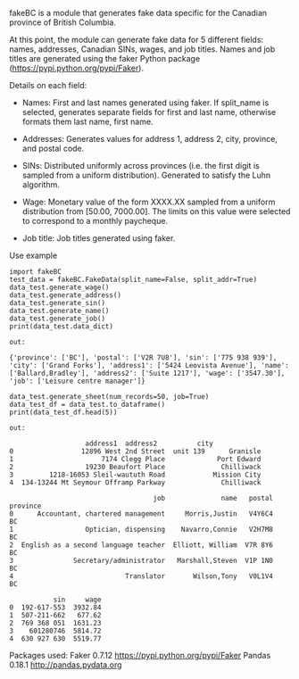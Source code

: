 fakeBC is a module that generates fake data specific for the Canadian province of British Columbia.

At this point, the module can generate fake data for 5 different fields: names, addresses, Canadian SINs, wages, and job titles. Names and job titles are generated using the faker Python package (https://pypi.python.org/pypi/Faker). 

Details on each field:
- Names: First and last names generated using faker. If split_name is selected, generates separate fields for first and last name, otherwise formats them last name, first name.

- Addresses: Generates values for address 1, address 2, city, province, and postal code.

- SINs: Distributed uniformly across provinces (i.e. the first digit is sampled from a uniform distribution). Generated to satisfy the Luhn algorithm.

- Wage: Monetary value of the form XXXX.XX sampled from a uniform distribution from [50.00, 7000.00]. The limits on this value were selected to correspond to a monthly paycheque. 

- Job title: Job titles generated using faker.

Use example

```
import fakeBC
test_data = fakeBC.FakeData(split_name=False, split_addr=True)
data_test.generate_wage()
data_test.generate_address()
data_test.generate_sin()
data_test.generate_name()
data_test.generate_job()
print(data_test.data_dict)

out:

{'province': ['BC'], 'postal': ['V2R 7U8'], 'sin': ['775 938 939'], 'city': ['Grand Forks'], 'address1': ['5424 Leovista Avenue'], 'name': ['Ballard,Bradley'], 'address2': ['Suite 1217'], 'wage': ['3547.30'], 'job': ['Leisure centre manager']}

data_test.generate_sheet(num_records=50, job=True)
data_test_df = data_test.to_dataframe()
print(data_test_df.head(5))

out:

			       address1  address2          city  
0                 12896 West 2nd Street  unit 139      Granisle   
1                      7174 Clegg Place             Port Edward   
2                  19230 Beaufort Place              Chilliwack   
3         1218-16053 Sleil-waututh Road            Mission City   
4  134-13244 Mt Seymour Offramp Parkway              Chilliwack   

                                    job              name   postal province  
0      Accountant, chartered management     Morris,Justin   V4Y6C4       BC   
1                  Optician, dispensing    Navarro,Connie   V2H7M8       BC   
2  English as a second language teacher  Elliott, William  V7R 8Y6       BC   
3               Secretary/administrator   Marshall,Steven  V1P 1N0       BC   
4                            Translator       Wilson,Tony   V0L1V4       BC   

           sin     wage  
0  192-617-553  3932.84  
1  507-211-662   677.62  
2  769 368 051  1631.23  
3    601280746  5814.72  
4  630 927 630  5519.77  
```

Packages used:
Faker 0.7.12 https://pypi.python.org/pypi/Faker
Pandas 0.18.1 http://pandas.pydata.org
